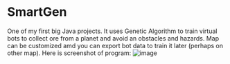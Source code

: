# SmartGen
One of my first big Java projects. It uses Genetic Algorithm to train virtual bots to collect ore from a planet and avoid an obstacles and hazards. Map can be customized amd you can export bot data to train it later (perhaps on other map).
Here is screenshot of program:
![image](https://user-images.githubusercontent.com/76962395/110094755-38c23d00-7dad-11eb-9091-373a74993e0c.png)
